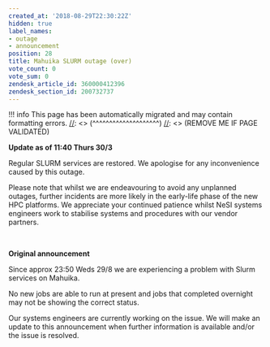```yaml
---
created_at: '2018-08-29T22:30:22Z'
hidden: true
label_names:
- outage
- announcement
position: 28
title: Mahuika SLURM outage (over)
vote_count: 0
vote_sum: 0
zendesk_article_id: 360000412396
zendesk_section_id: 200732737
---
```



[//]: <> (REMOVE ME IF PAGE VALIDATED)
[//]: <> (vvvvvvvvvvvvvvvvvvvv)
!!! info
    This page has been automatically migrated and may contain formatting errors.
[//]: <> (^^^^^^^^^^^^^^^^^^^^)
[//]: <> (REMOVE ME IF PAGE VALIDATED)
<p><strong>Update as of 11:40 Thurs 30/3</strong></p>
<p>Regular SLURM services are restored. We apologise for any inconvenience caused by this outage.</p>
<p>Please note that whilst we are endeavouring to avoid any unplanned outages, further incidents are more likely in the early-life phase of the new HPC platforms. We appreciate your continued patience whilst NeSI systems engineers work to stabilise systems and procedures with our vendor partners.</p>
<p> </p>
<p><strong>Original announcement</strong></p>
<p>Since approx 23:50 Weds 29/8 we are experiencing a problem with Slurm services on Mahuika.</p>
<p>No new jobs are able to run at present and jobs that completed overnight may not be showing the correct status.</p>
<p>Our systems engineers are currently working on the issue. We will make an update to this announcement when further information is available and/or the issue is resolved.</p>